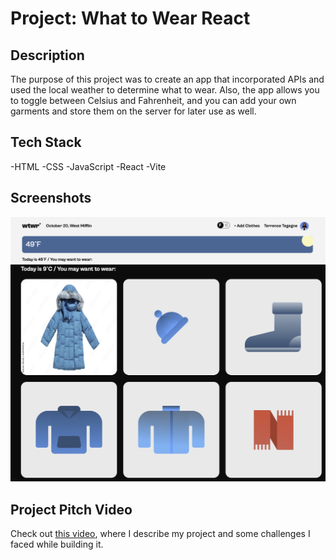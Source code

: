 # Project: What to Wear React

## Description

The purpose of this project was to create an app that incorporated APIs and used the local weather to determine what to wear. Also, the app allows you to toggle between Celsius and Fahrenheit, and you can add your own garments and store them on the server for later use as well.

## Tech Stack

-HTML
-CSS
-JavaScript
-React
-Vite

## Screenshots

![Header Screenshot](src/images/ReadmeScreenShots/HeaderScreenshot.png)
![Add Garment Screenshot](src/images/ReadmeScreenShots/AddGarment.png)

## Project Pitch Video

Check out [this video](https://drive.google.com/file/d/1KiaSPs9z9Pu2TC1DbZe6wy2H52WAaf1u/view?usp=drive_link), where I describe my
project and some challenges I faced while building it.
